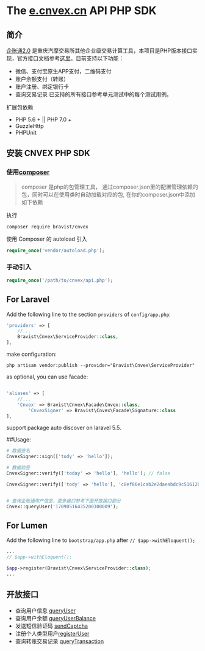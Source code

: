 # The [e.cnvex.cn](http://bxapi.cnvex.cn/apiService/intoSchemeService.html) API PHP SDK


## 简介
[企账通2.0](http://www.cnvex.cn/ProductQzt.html) 是重庆汽摩交易所其他企业级交易计算工具，本项目是PHP版本接口实现，官方接口文档参考[这里](http://bxapi.cnvex.cn/apiService/intoSchemeService.html)。目前支持以下功能：
- 微信、支付宝原生APP支付，二维码支付
- 账户余额支付（转账）
- 账户注册、绑定银行卡
- 查询交易记录
已支持的所有接口参考单元测试中的每个测试用例。

扩展包依赖
+ PHP 5.6 + || PHP 7.0 +
+ GuzzleHttp
+ PHPUnit


## 安装 CNVEX PHP SDK

### 使用[composer](https://getcomposer.org/)
> composer 是php的包管理工具， 通过composer.json里的配置管理依赖的包，同时可以在使用类时自动加载对应的包, 在你的composer.json中添加如下依赖

执行
```
composer require bravist/cnvex
```

使用 Composer 的 autoload 引入
```php
require_once('vendor/autoload.php');
```

### 手动引入
``` php
require_once('/path/to/cnvex/api.php');
```


## For Laravel

Add the following line to the section `providers` of `config/app.php`:

```php
'providers' => [
    //...
    Bravist\Cnvex\ServiceProvider::class,
],
```

make configuration:
```
php artisan vendor:publish --provider="Bravist\Cnvex\ServiceProvider"
```

as optional, you can use facade:

```php

'aliases' => [
    //...
    'Cnvex' => Bravist\Cnvex\Facade\Cnvex::class,
		'CnvexSigner' => Bravist\Cnvex\Facade\Signature::class
],
```

support package auto discover on laravel 5.5.

##Usage:


```php
# 数据签名
CnvexSigner::sign(['tody' => 'hello']);

# 数据验签
CnvexSigner::verify(['today' => 'hello'], 'hello'); // false

CnvexSigner::verify(['tody' => 'hello'], 'c8ef86e1cab2e2daeabdc9c516120463'); // true


# 查询企账通用户信息，更多接口参考下面开放接口部分
Cnvex::queryUser('17090516435200300009');


```


## For Lumen

Add the following line to `bootstrap/app.php` after `// $app->withEloquent();`

```php
...
// $app->withEloquent();

$app->register(Bravist\Cnvex\ServiceProvider::class);
...
```


## 开放接口
+ 查询用户信息 [queryUser](https://github.com/bravist/cnvex/blob/master/src/Api.php#L15)
+ 查询用户余额 [queryUserBalance](https://github.com/bravist/cnvex/blob/master/src/Api.php#L51)
+ 发送短信验证码 [sendCaptcha](https://github.com/bravist/cnvex/blob/master/src/Api.php#L69)
+ 注册个人类型用户[registerUser](https://github.com/bravist/cnvex/blob/master/src/Api.php#L93)
+ 查询转账交易记录 [queryTransaction](https://github.com/bravist/cnvex/blob/master/src/Api.php#L118)
